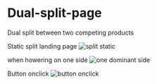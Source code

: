 # Dual-split-page
Dual split between two competing products

Static split landing page
![split static](https://user-images.githubusercontent.com/89566091/150116119-706ddb53-afa8-4280-b832-ff0f911a3d62.PNG)

when howering on one side
![one dominant side](https://user-images.githubusercontent.com/89566091/150116322-2a43f0b5-8f7b-4442-96cf-8b26f9bc7411.PNG)

Button onclick
![button onclick](https://user-images.githubusercontent.com/89566091/150116452-4d8b4e01-c446-4009-b81c-7d247cdb160b.PNG)

